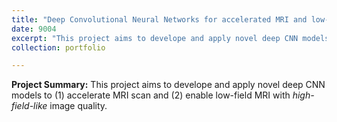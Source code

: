 ```yaml
---
title: "Deep Convolutional Neural Networks for accelerated MRI and low-field MRI"
date: 9004
excerpt: "This project aims to develope and apply novel deep CNN models to (1) accelerate MRI scan and (2) enable _high-field-like_ image quality of low-field MRI. <br/><img src='/images/500x300.png'>"
collection: portfolio

---
```


**Project Summary:** This project aims to develope and apply novel deep CNN models to (1) accelerate MRI scan and (2) enable low-field MRI with _high-field-like_ image quality.
